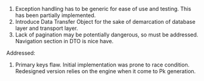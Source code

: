1) Exception handling has to be generic for ease of use and testing. This has been partially
implemented.
2) Introduce Data Transfer Object for the sake of demarcation of database layer and
transport layer.
3) Lack of pagination may be potentially dangerous, so must be addressed. Navigation section in DTO is nice have.


Addressed:
1) Primary keys flaw. Initial implementation was prone to race condition. Redesigned version
relies on the engine when it come to Pk generation.